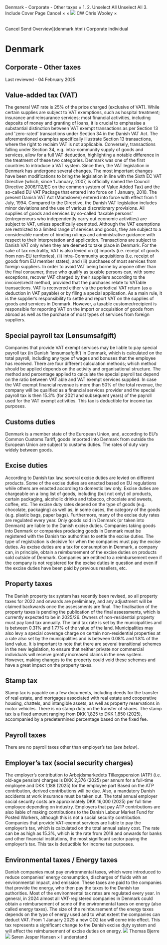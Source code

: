 Denmark - Corporate - Other taxes
×
1.
2.
Unselect All
Unselect All
3.
Include Cover Page
Cancel
×
×
![](-/media/world-wide-tax-summaries/attachments/global---chris-wooley.ashx%3Frev=ac5e5f3223b34096b1afc2a6009c7320&revision=ac5e5f32-23b3-4096-b1af-c2a6009c7320&hash=859B7ADC84DC2CBEC9760E9E6EE7DE6D0A8BFCDF)
CW
Chris Wooley
×
######
Cancel
Send
Overview](denmark.html)
Corporate
Individual
# Denmark
## Corporate - Other taxes
Last reviewed - 04 February 2025
## Value-added tax (VAT)
The general VAT rate is 25% of the price charged (exclusive of VAT).
While certain supplies are subject to VAT exemptions, such as hospital treatment; insurance and reinsurance services; most financial activities, including deposits of money and granting of loans, it is crucial to emphasise a substantial distinction between VAT exempt transactions as per Section 13 and 'zero-rated' transactions under Section 34 in the Danish VAT Act. The aforementioned examples specifically illustrate Section 13 transactions, where the right to reclaim VAT is not applicable. Conversely, transactions falling under Section 34, e.g. intra-community supply of goods and services, allow for a full VAT deduction, highlighting a notable difference in the treatment of these two categories.
Denmark was one of the first countries to introduce a VAT system. Since then, the VAT legislation in Denmark has undergone several changes. The most important changes have been modifications to bring the legislation in line with the Sixth EC VAT Directive (which, since 1 January, 2007, is officially named the Council Directive 2006/112/EC on the common system of Value Added Tax) and the so-called EU VAT Package that entered into force on 1 January, 2010.
The present Danish VAT Act (Momsloven) entered into force with effect from 1 July, 1994. Compared to the Directive, the Danish VAT legislation includes minor deviations and the use of various discretionary provisions.
All supplies of goods and services by so-called ‘taxable persons’ (entrepreneurs who independently carry out economic activities) are subject to VAT, unless specifically exempted. Although the VAT exemptions are restricted to a limited range of services and goods, they are subject to a considerable number of binding rulings and administrative guidance with respect to their interpretation and application.
Transactions are subject to Danish VAT only when they are deemed to take place in Denmark. For the sake of tax neutrality, VAT is also levied on (i) imports (i.e. receipt of goods from non-EU territories), (ii) intra-Community acquisitions (i.e. receipt of goods from EU member states), and (iii) purchases of most services from foreign suppliers.
In order to avoid VAT being borne by anyone other than the final consumer, those who qualify as taxable persons can, with some exceptions, recover VAT charged by their suppliers according to the invoice/credit method, provided that the purchases relate to VATable transactions. VAT is recovered either via the periodical VAT return (as a deduction in VAT payable) or by filing a special application.
As a main rule, it is the supplier’s responsibility to settle and report VAT on the supplies of goods and services in Denmark. However, a taxable customer/recipient is responsible for reporting VAT on the import or acquisition of goods from abroad as well as the purchase of most types of services from foreign suppliers.
## Special payroll tax (Lønsumsafgift)
Companies that provide VAT exempt services may be liable to pay special payroll tax (in Danish ‘lønsumsafgift’) in Denmark, which is calculated on the total payroll, including any type of wages and bonuses that the employee has received. There are four different calculation methods; which method should be applied depends on the activity and organisational structure. The method and percentage applied to calculate the special payroll tax depend on the ratio between VAT able and VAT exempt services supplied.
In case the VAT exempt financial revenue is more than 50% of the total revenue, the company will be qualified as a financial services provider and the special payroll tax is then 15.3% (for 2021 and subsequent years) of the payroll used for the VAT exempt activities.
This tax is deductible for income tax purposes.
## Customs duties
Denmark is a member state of the European Union, and, according to EU’s Common Customs Tariff, goods imported into Denmark from outside the European Union are subject to customs duties. The rates of duty vary widely between goods.
## Excise duties
According to Danish tax law, several excise duties are levied on different products. Some of the excise duties are enacted based on EU regulations while others are enacted according to domestic law only.
Excise duties are chargeable on a long list of goods, including (but not only) oil products, certain packaging, alcoholic drinks and tobacco, chocolate and sweets, coffee, etc.
The excise duty rates depend on the type of goods (e.g. chocolate, packaging) as well as, in some cases, the category of the goods (e.g. plastic bags, paper bags). Furthermore, many of the excise duty rates are regulated every year.
Only goods sold in Denmark (or taken into Denmark) are liable to the Danish excise duties. Companies taking goods into Denmark or companies producing goods in Denmark must be registered with the Danish tax authorities to settle the excise duties.
The type of registration is decisive for when the companies must pay the excise duties.
As excise duties are a tax for consumption in Denmark, a company can, in principle, obtain a reimbursement of the excise duties on products sold outside of Denmark. Companies are entitled to a reimbursement even if the company is not registered for the excise duties in question and even if the excise duties have been paid by previous resellers, etc.
## Property taxes
The Danish property tax system has recently been revised, so all property taxes for 2022 and onwards are preliminary, and any adjustment will be claimed backwards once the assessments are final. The finalisation of the property taxes is pending the publication of the final assessments, which is currently expected to be in 2025/26.
Owners of non-residential property must pay land tax annually. The land tax rate is set by the municipalities and is between 0.31% and 1.77% of the value of the land. Municipalities may also levy a special coverage charge on certain non-residential properties at a rate also set by the municipalities and is between 0.08% and 1.8% of the land value.
It is important to note that there are several transitional schemes in the new legislation, to ensure that neither private nor commercial individuals will receive greatly increased claims in the new system. However, making changes to the property could void these schemes and have a great impact on the property taxes.
## Stamp tax
Stamp tax is payable on a few documents, including deeds for the transfer of real estate, and mortgages associated with real estate and cooperative housing, chattels, and intangible assets, as well as property reservations in motor vehicles. There is no stamp duty on the transfer of shares.
The stamp tax is a fixed amount ranging from DKK 1,825 to DKK 1,850 (2025), accompanied by a predetermined percentage based on the fixed fee.
## Payroll taxes
There are no payroll taxes other than employer’s tax (*see below*).
## Employer’s tax (social security charges)
The employer’s contribution to Arbejdsmarkedets Tillægspension (ATP) (i.e. old-age pension) charges is DKK 2,376 (2025) per annum for a full-time employee and DKK 1,188 (2025) for the employee part
Based on the ATP contribution, derived contributions will be due. Also, a mandatory Danish accidents at work insurance must be taken out. The total annual employer social security costs are approximately DKK 16,000 (2025) per full time employee depending on industry.
Employers that pay ATP contributions are also liable of making contributions to the Danish Labour Market Fund for Posted Workers, although this is not a social security contribution.
Companies that provide VAT-exempt services are liable to pay the employer’s tax, which is calculated on the total annual salary cost. The rate can be as high as 15.3%, which is the rate from 2018 and onwards for banks and other financial institutions, the most significant sector paying the employer’s tax. This tax is deductible for income tax purposes.
## Environmental taxes / Energy taxes
Danish companies must pay environmental taxes, which were introduced to reduce companies’ energy consumption, discharges of fluids with an environmental impact, and emission. These taxes are paid to the companies that provide the energy, who then pay the taxes to the Danish tax authorities. Most of the environmental tax rates are regulated every year.
In general, in 2024 almost all VAT-registered companies in Denmark could obtain a reimbursement of some of the environmental taxes on energy (also called energy taxes). The size of the reimbursement of the energy taxes depends on the type of energy used and to what extent the companies can deduct VAT.
From 1 January 2025 a new CO2 tax will come into effect. This tax represents a significant change to the Danish excise duty system and will affect the reimbursement of excise duties on energy.
![](-/media/world-wide-tax-summaries/attachments/denmark---thomas_bjerre.ashx%3Frev=82e26a1f1acf40aea43119d24be1bc9d&revision=82e26a1f-1acf-40ae-a431-19d24be1bc9d&hash=83CC49725A604DE21C4675202994F548F139B0B4)
Thomas Bjerre
![](-/media/world-wide-tax-summaries/attachments/denmark---soren-jesper-hansen.ashx%3Frev=f6e2aabe62424e24a050890d88b11939&revision=f6e2aabe-6242-4e24-a050-890d88b11939&hash=8D6C7F9A185779F24AF5481016200A038627E549)
Søren Jesper Hansen
×
I understand